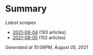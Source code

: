 # Summary
*Latest scrapes*
* [2021-08-04](https://github.com/nuuuwan/news_lk/blob/data/news_lk.2021-08-04.json) (193 articles)
* [2021-08-05](https://github.com/nuuuwan/news_lk/blob/data/news_lk.2021-08-05.json) (152 articles)

*Generated at 10:08PM, August 05, 2021*